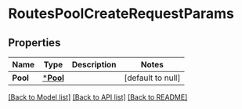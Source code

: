 # RoutesPoolCreateRequestParams

## Properties
Name | Type | Description | Notes
------------ | ------------- | ------------- | -------------
**Pool** | [***Pool**](.pool.md) |  | [default to null]

[[Back to Model list]](../README.md#documentation-for-models) [[Back to API list]](../README.md#documentation-for-api-endpoints) [[Back to README]](../README.md)

